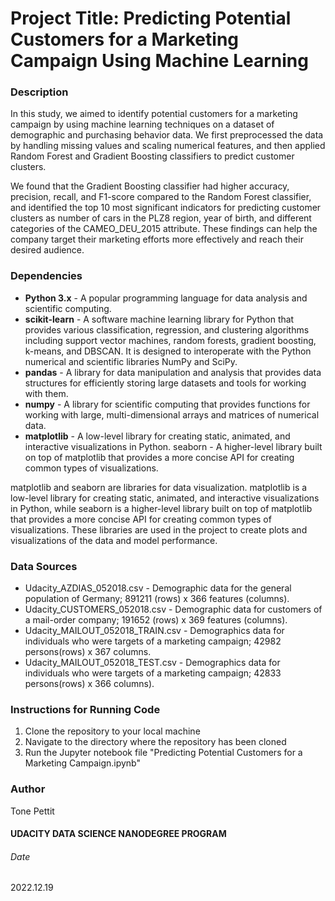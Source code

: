 # Project Title: Predicting Potential Customers for a Marketing Campaign Using Machine Learning

### Description
In this study, we aimed to identify potential customers for a marketing campaign by using machine learning techniques on a dataset of demographic and purchasing behavior data. We first preprocessed the data by handling missing values and scaling numerical features, and then applied Random Forest and Gradient Boosting classifiers to predict customer clusters.

We found that the Gradient Boosting classifier had higher accuracy, precision, recall, and F1-score compared to the Random Forest classifier, and identified the top 10 most significant indicators for predicting customer clusters as number of cars in the PLZ8 region, year of birth, and different categories of the CAMEO_DEU_2015 attribute. These findings can help the company target their marketing efforts more effectively and reach their desired audience.

### Dependencies
- **Python 3.x** - A popular programming language for data analysis and scientific computing.
- **scikit-learn** - A software machine learning library for Python that provides various classification, regression, and clustering algorithms including support vector machines, random forests, gradient boosting, k-means, and DBSCAN. It is designed to interoperate with the Python numerical and scientific libraries NumPy and SciPy.
- **pandas** - A library for data manipulation and analysis that provides data structures for efficiently storing large datasets and tools for working with them.
- **numpy** - A library for scientific computing that provides functions for working with large, multi-dimensional arrays and matrices of numerical data.
- **matplotlib** - A low-level library for creating static, animated, and interactive visualizations in Python.
seaborn - A higher-level library built on top of matplotlib that provides a more concise API for creating common types of visualizations.

matplotlib and seaborn are libraries for data visualization. matplotlib is a low-level library for creating static, animated, and interactive visualizations in Python, while seaborn is a higher-level library built on top of matplotlib that provides a more concise API for creating common types of visualizations. These libraries are used in the project to create plots and visualizations of the data and model performance.

### Data Sources
- Udacity_AZDIAS_052018.csv - Demographic data for the general population of Germany; 891211 (rows) x 366 features (columns).
- Udacity_CUSTOMERS_052018.csv - Demographic data for customers of a mail-order company; 191652 (rows) x 369 features (columns).
- Udacity_MAILOUT_052018_TRAIN.csv - Demographics data for individuals who were targets of a marketing campaign; 42982 persons(rows) x 367 columns.
- Udacity_MAILOUT_052018_TEST.csv - Demographics data for individuals who were targets of a marketing campaign; 42833 persons(rows) x 366 columns).

### Instructions for Running Code
1. Clone the repository to your local machine
2. Navigate to the directory where the repository has been cloned
3. Run the Jupyter notebook file "Predicting Potential Customers for a Marketing Campaign.ipynb"

### Author
Tone Pettit

#### UDACITY DATA SCIENCE NANODEGREE PROGRAM
###### Date
2022.12.19
